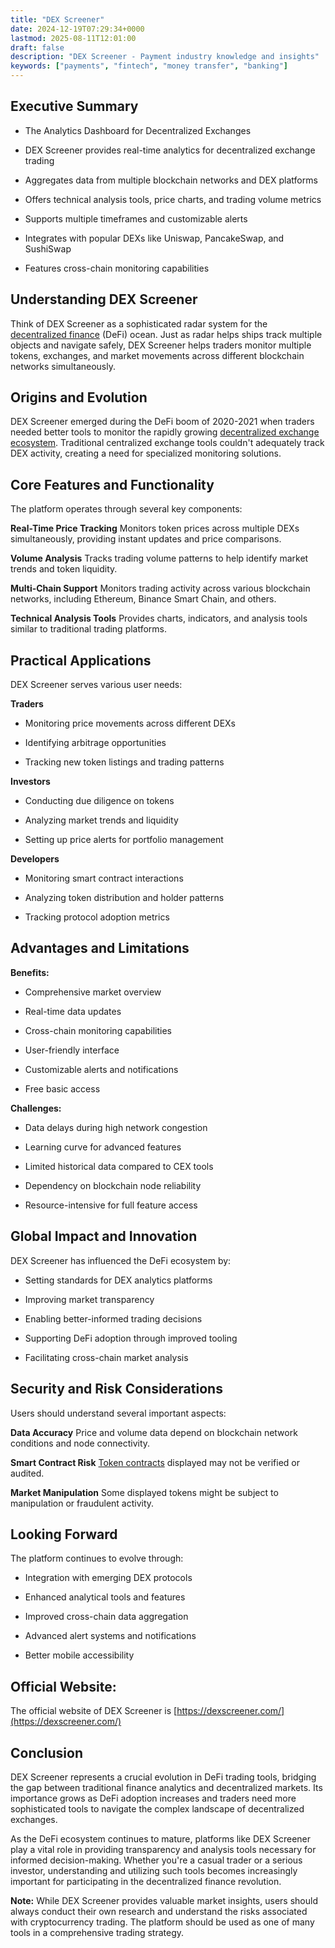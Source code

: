 ```yaml
---
title: "DEX Screener"
date: 2024-12-19T07:29:34+0000
lastmod: 2025-08-11T12:01:00
draft: false
description: "DEX Screener - Payment industry knowledge and insights"
keywords: ["payments", "fintech", "money transfer", "banking"]
---
```


## Executive Summary

- The Analytics Dashboard for Decentralized Exchanges

- DEX Screener provides real-time analytics for decentralized exchange trading

- Aggregates data from multiple blockchain networks and DEX platforms

- Offers technical analysis tools, price charts, and trading volume metrics

- Supports multiple timeframes and customizable alerts

- Integrates with popular DEXs like Uniswap, PancakeSwap, and SushiSwap

- Features cross-chain monitoring capabilities

## Understanding DEX Screener

Think of DEX Screener as a sophisticated radar system for the [decentralized finance](https://faisalkhanllc.xyz/resources/payments-wiki/d/decentralized-finance-defi/) (DeFi) ocean. Just as radar helps ships track multiple objects and navigate safely, DEX Screener helps traders monitor multiple tokens, exchanges, and market movements across different blockchain networks simultaneously.

## Origins and Evolution

DEX Screener emerged during the DeFi boom of 2020-2021 when traders needed better tools to monitor the rapidly growing [decentralized exchange ecosystem](https://faisalkhanllc.xyz/resources/payments-wiki/d/decentralized-exchange-dex/). Traditional centralized exchange tools couldn't adequately track DEX activity, creating a need for specialized monitoring solutions.

## Core Features and Functionality

The platform operates through several key components:

**Real-Time Price Tracking** Monitors token prices across multiple DEXs simultaneously, providing instant updates and price comparisons.

**Volume Analysis** Tracks trading volume patterns to help identify market trends and token liquidity.

**Multi-Chain Support** Monitors trading activity across various blockchain networks, including Ethereum, Binance Smart Chain, and others.

**Technical Analysis Tools** Provides charts, indicators, and analysis tools similar to traditional trading platforms.

## Practical Applications

DEX Screener serves various user needs:

**Traders**

- Monitoring price movements across different DEXs

- Identifying arbitrage opportunities

- Tracking new token listings and trading patterns

**Investors**

- Conducting due diligence on tokens

- Analyzing market trends and liquidity

- Setting up price alerts for portfolio management

**Developers**

- Monitoring smart contract interactions

- Analyzing token distribution and holder patterns

- Tracking protocol adoption metrics

## Advantages and Limitations

**Benefits:**

- Comprehensive market overview

- Real-time data updates

- Cross-chain monitoring capabilities

- User-friendly interface

- Customizable alerts and notifications

- Free basic access

**Challenges:**

- Data delays during high network congestion

- Learning curve for advanced features

- Limited historical data compared to CEX tools

- Dependency on blockchain node reliability

- Resource-intensive for full feature access

## Global Impact and Innovation

DEX Screener has influenced the DeFi ecosystem by:

- Setting standards for DEX analytics platforms

- Improving market transparency

- Enabling better-informed trading decisions

- Supporting DeFi adoption through improved tooling

- Facilitating cross-chain market analysis

## Security and Risk Considerations

Users should understand several important aspects:

**Data Accuracy** Price and volume data depend on blockchain network conditions and node connectivity.

**Smart Contract Risk** [Token contracts](https://faisalkhanllc.xyz/resources/payments-wiki/s/smart-contract/) displayed may not be verified or audited.

**Market Manipulation** Some displayed tokens might be subject to manipulation or fraudulent activity.

## Looking Forward

The platform continues to evolve through:

- Integration with emerging DEX protocols

- Enhanced analytical tools and features

- Improved cross-chain data aggregation

- Advanced alert systems and notifications

- Better mobile accessibility

## Official Website:

The official website of DEX Screener is [https://dexscreener.com/](https://dexscreener.com/)

## Conclusion

DEX Screener represents a crucial evolution in DeFi trading tools, bridging the gap between traditional finance analytics and decentralized markets. Its importance grows as DeFi adoption increases and traders need more sophisticated tools to navigate the complex landscape of decentralized exchanges.

As the DeFi ecosystem continues to mature, platforms like DEX Screener play a vital role in providing transparency and analysis tools necessary for informed decision-making. Whether you're a casual trader or a serious investor, understanding and utilizing such tools becomes increasingly important for participating in the decentralized finance revolution.

**Note:** While DEX Screener provides valuable market insights, users should always conduct their own research and understand the risks associated with cryptocurrency trading. The platform should be used as one of many tools in a comprehensive trading strategy.